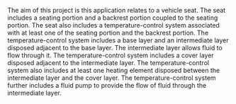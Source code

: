 The aim of this project is this application relates to a vehicle seat. The seat includes a seating portion and a backrest portion coupled to the seating portion. The seat 
also includes a temperature-control system associated with at least one of the seating portion and the backrest portion. The temperature-control system includes a base 
layer and an intermediate layer disposed adjacent to the base layer. The intermediate layer allows fluid to flow through it. The temperature-control system includes a
cover layer disposed adjacent to the intermediate layer. The temperature-control system also includes at least one heating element disposed between the intermediate layer 
and the cover layer. The temperature-control system further includes a fluid pump to provide the flow of fluid through the intermediate layer.
